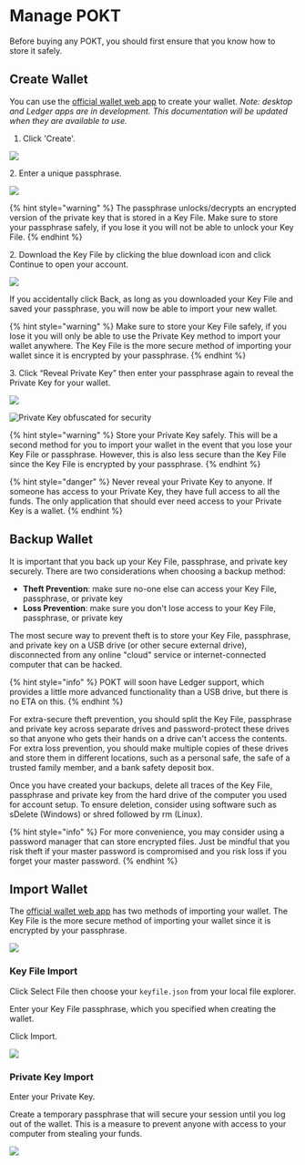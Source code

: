 # Manage POKT

Before buying any POKT, you should first ensure that you know how to store it safely.

## Create Wallet

You can use the [official wallet web app](https://wallet.pokt.network) to create your wallet. _Note: desktop and Ledger apps are in development. This documentation will be updated when they are available to use._

1. Click 'Create'.

![](../assets/ClickCreate.png)

2\. Enter a unique passphrase.

![](../assets/CreatePassword.png)

{% hint style="warning" %}
The passphrase unlocks/decrypts an encrypted version of the private key that is stored in a Key File. Make sure to store your passphrase safely, if you lose it you will not be able to unlock your Key File.
{% endhint %}

2\. Download the Key File by clicking the blue download icon and click Continue to open your account.

![](../assets/CreateSaveKeyFile.png)

If you accidentally click Back, as long as you downloaded your Key File and saved your passphrase, you will now be able to import your new wallet.

{% hint style="warning" %}
Make sure to store your Key File safely, if you lose it you will only be able to use the Private Key method to import your wallet anywhere. The Key File is the more secure method of importing your wallet since it is encrypted by your passphrase.
{% endhint %}

3\. Click “Reveal Private Key” then enter your passphrase again to reveal the Private Key for your wallet.

![](../assets/ClickRevealKey.png)

![Private Key obfuscated for security](../assets/CreateRevealPrivateKey.png)

{% hint style="warning" %}
Store your Private Key safely. This will be a second method for you to import your wallet in the event that you lose your Key File or passphrase. However, this is also less secure than the Key File since the Key File is encrypted by your passphrase.
{% endhint %}

{% hint style="danger" %}
Never reveal your Private Key to anyone. If someone has access to your Private Key, they have full access to all the funds. The only application that should ever need access to your Private Key is a wallet.
{% endhint %}

## Backup Wallet

It is important that you back up your Key File, passphrase, and private key securely. There are two considerations when choosing a backup method:

* **Theft Prevention**: make sure no-one else can access your Key File, passphrase, or private key
* **Loss Prevention**: make sure you don't lose access to your Key File, passphrase, or private key

The most secure way to prevent theft is to store your Key File, passphrase, and private key on a USB drive (or other secure external drive), disconnected from any online "cloud" service or internet-connected computer that can be hacked.

{% hint style="info" %}
POKT will soon have Ledger support, which provides a little more advanced functionality than a USB drive, but there is no ETA on this.
{% endhint %}

For extra-secure theft prevention, you should split the Key File, passphrase and private key across separate drives and password-protect these drives so that anyone who gets their hands on a drive can't access the contents. For extra loss prevention, you should make multiple copies of these drives and store them in different locations, such as a personal safe, the safe of a trusted family member, and a bank safety deposit box.

Once you have created your backups, delete all traces of the Key File, passphrase and private key from the hard drive of the computer you used for account setup. To ensure deletion, consider using software such as sDelete (Windows) or shred followed by rm (Linux).

{% hint style="info" %}
For more convenience, you may consider using a password manager that can store encrypted files. Just be mindful that you risk theft if your master password is compromised and you risk loss if you forget your master password.
{% endhint %}

## Import Wallet

The [official wallet web app](https://wallet.pokt.network) has two methods of importing your wallet. The Key File is the more secure method of importing your wallet since it is encrypted by your passphrase.

![](../assets/ClickImport.png)

### Key File Import

Click Select File then choose your `keyfile.json` from your local file explorer.

Enter your Key File passphrase, which you specified when creating the wallet.

Click Import.

![](../assets/ImportKeyFile.png)

### Private Key Import

Enter your Private Key.

Create a temporary passphrase that will secure your session until you log out of the wallet. This is a measure to prevent anyone with access to your computer from stealing your funds.

![](../assets/ImportPrivateKey.png)
